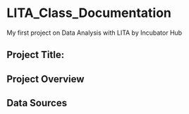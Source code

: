 # LITA_Class_Documentation

My first project on Data Analysis with LITA by Incubator Hub

## Project Title:

## Project Overview

## Data Sources
